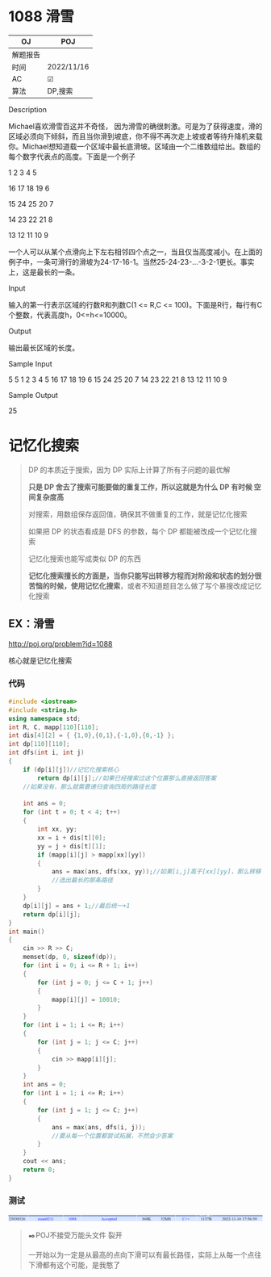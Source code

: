 # 1088 滑雪

| OJ   | POJ        |
| ---- | ---------- |
| 解题报告 |            |
| 时间   | 2022/11/16 |
| AC   | ☑          |
| 算法   | DP,搜索      |

Description

Michael喜欢滑雪百这并不奇怪， 因为滑雪的确很刺激。可是为了获得速度，滑的区域必须向下倾斜，而且当你滑到坡底，你不得不再次走上坡或者等待升降机来载你。Michael想知道载一个区域中最长底滑坡。区域由一个二维数组给出。数组的每个数字代表点的高度。下面是一个例子 &#x20;

1  2  3  4 5

16 17 18 19 6

15 24 25 20 7

14 23 22 21 8

13 12 11 10 9

一个人可以从某个点滑向上下左右相邻四个点之一，当且仅当高度减小。在上面的例子中，一条可滑行的滑坡为24-17-16-1。当然25-24-23-...-3-2-1更长。事实上，这是最长的一条。

Input

输入的第一行表示区域的行数R和列数C(1 <= R,C <= 100)。下面是R行，每行有C个整数，代表高度h，0<=h<=10000。

Output

输出最长区域的长度。

Sample Input

5 5
1 2 3 4 5
16 17 18 19 6
15 24 25 20 7
14 23 22 21 8
13 12 11 10 9

Sample Output

25

# 记忆化搜索

> DP 的本质近于搜索，因为 DP 实际上计算了所有子问题的最优解
>
> **只是 DP 舍去了搜索可能要做的重复工作，所以这就是为什么 DP 有时候 空间复杂度高**
>
> 对搜索，用数组保存返回值，确保其不做重复的工作，就是记忆化搜索
>
> 如果把 DP 的状态看成是 DFS 的参数，每个 DP 都能被改成一个记忆化搜索
>
> 记忆化搜索也能写成类似 DP 的东西
>
> **记忆化搜索擅长的方面是，当你只能写出转移方程而对阶段和状态的划分很苦恼的时候，使用记忆化搜索**，或者不知道题目怎么做了写个暴搜改成记忆化搜索

## EX：滑雪

<http://poj.org/problem?id=1088>

核心就是记忆化搜索

### 代码

```c++
#include <iostream>
#include <string.h>
using namespace std;
int R, C, mapp[110][110];
int dis[4][2] = { {1,0},{0,1},{-1,0},{0,-1} };
int dp[110][110];
int dfs(int i, int j)
{
    if (dp[i][j])//记忆化搜索核心
        return dp[i][j];//如果已经搜索过这个位置那么直接返回答案
    //如果没有，那么就需要递归查询四周的路径长度
    
    int ans = 0;
    for (int t = 0; t < 4; t++)
    {
        int xx, yy;
        xx = i + dis[t][0];
        yy = j + dis[t][1];
        if (mapp[i][j] > mapp[xx][yy])
        {
            ans = max(ans, dfs(xx, yy));//如果[i,j]高于[xx][yy]，那么转移
            //选出最长的那条路径
        }        
    }
    dp[i][j] = ans + 1;//最后统一+1
    return dp[i][j];
}
int main()
{
    cin >> R >> C;
    memset(dp, 0, sizeof(dp));
    for (int i = 0; i <= R + 1; i++)
    {
        for (int j = 0; j <= C + 1; j++)
        {
            mapp[i][j] = 10010;
        }
    }
    for (int i = 1; i <= R; i++)
    {
        for (int j = 1; j <= C; j++)
        {
            cin >> mapp[i][j];
        }
    }
    int ans = 0;
    for (int i = 1; i <= R; i++)
    {
        for (int j = 1; j <= C; j++)
        {
            ans = max(ans, dfs(i, j));
            //要从每一个位置都尝试拓展，不然会少答案
        }
    }
    cout << ans;
    return 0;
}

```

### 测试

![](image/image_XmzwdkP9vv.png)

> ✒️POJ不接受万能头文件 裂开
>
> 一开始以为一定是从最高的点向下滑可以有最长路径，实际上从每一个点往下滑都有这个可能，是我憨了
